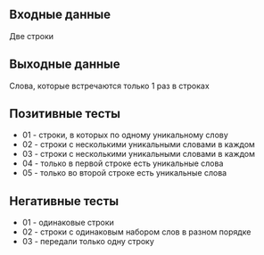 ## Входные данные
Две строки 

## Выходные данные 
Слова, которые встречаются только 1 раз в строках  

## Позитивные тесты
- 01 - строки, в которых по одному уникальному слову
- 02 - строки с несколькими уникальными словами в каждом
- 03 - строки с несколькими уникальными словами в каждом
- 04 - только в первой строке есть уникальные слова
- 05 - только во второй строке есть уникальные слова

## Негативные тесты
- 01 - одинаковые строки
- 02 - строки с одинаковым набором слов в разном порядке
- 03 - передали только одну строку
